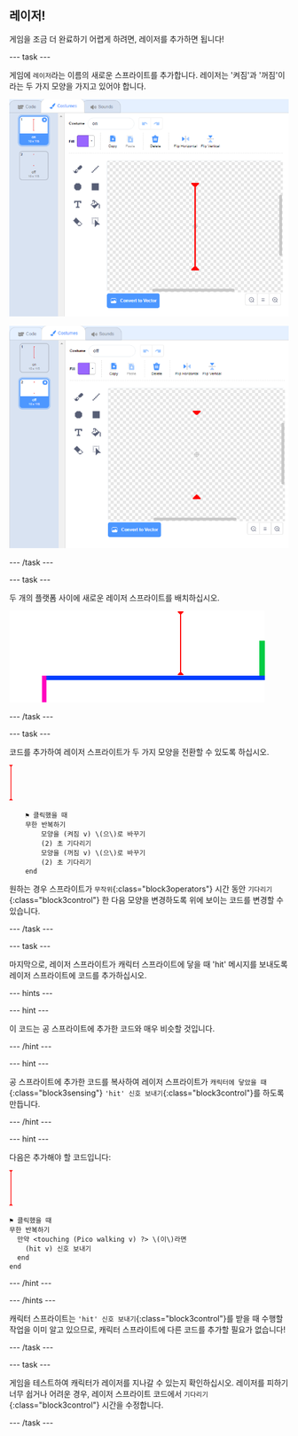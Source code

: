 ## 레이저!

게임을 조금 더 완료하기 어렵게 하려면, 레이저를 추가하면 됩니다!

\--- task \---

게임에 `레이저`라는 이름의 새로운 스프라이트를 추가합니다. 레이저는 '켜짐'과 '꺼짐'이라는 두 가지 모양을 가지고 있어야 합니다.

![스크린샷](images/dodge-lasers-costume1.png)

![스크린샷](images/dodge-lasers-costume2.png)

\--- /task \---

\--- task \---

두 개의 플랫폼 사이에 새로운 레이저 스프라이트를 배치하십시오.

![스크린샷](images/dodge-lasers-position.png)

\--- /task \---

\--- task \---

코드를 추가하여 레이저 스프라이트가 두 가지 모양을 전환할 수 있도록 하십시오.

![레이저 스프라이트](images/laser_sprite.png)

```blocks3
    ⚑ 클릭했을 때
    무한 반복하기 
        모양을 (켜짐 v) \(으\)로 바꾸기
        (2) 초 기다리기
        모양을 (꺼짐 v) \(으\)로 바꾸기
        (2) 초 기다리기
    end
```

원하는 경우 스프라이트가 `무작위`{:class="block3operators"} 시간 동안 `기다리기`{:class="block3control"} 한 다음 모양을 변경하도록 위에 보이는 코드를 변경할 수 있습니다.

\--- /task \---

\--- task \---

마지막으로, 레이저 스프라이트가 캐릭터 스프라이트에 닿을 때 'hit' 메시지를 보내도록 레이저 스프라이트에 코드를 추가하십시오.

\--- hints \---

\--- hint \---

이 코드는 공 스프라이트에 추가한 코드와 매우 비슷할 것입니다.

\--- /hint \---

\--- hint \---

공 스프라이트에 추가한 코드를 복사하여 레이저 스프라이트가 `캐릭터에 닿았을 때`{:class="block3sensing"} `'hit' 신호 보내기`{:class="block3control"}를 하도록 만듭니다.

\--- /hint \---

\--- hint \---

다음은 추가해야 할 코드입니다:

![레이저 스프라이트](images/laser_sprite.png)

```blocks3
⚑ 클릭했을 때
무한 반복하기 
  만약 <touching (Pico walking v) ?> \(이\)라면 
    (hit v) 신호 보내기
  end
end
```

\--- /hint \---

\--- /hints \---

캐릭터 스프라이트는 `'hit' 신호 보내기`{:class="block3control"}를 받을 때 수행할 작업을 이미 알고 있으므로, 캐릭터 스프라이트에 다른 코드를 추가할 필요가 없습니다!

\--- /task \---

\--- task \---

게임을 테스트하여 캐릭터가 레이저를 지나갈 수 있는지 확인하십시오. 레이저를 피하기 너무 쉽거나 어려운 경우, 레이저 스프라이트 코드에서 `기다리기` {:class="block3control"} 시간을 수정합니다.

\--- /task \---
